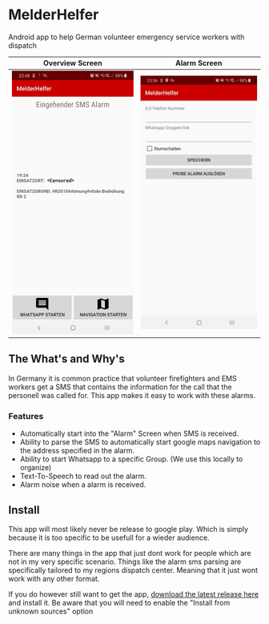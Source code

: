 # MelderHelfer

Android app to help German volunteer emergency service workers with dispatch

| Overview Screen | Alarm Screen |
| :-------------: | :----------: |
<img  src="https://raw.githubusercontent.com/PatrickHollweck/MelderHelfer/master/docs/images/App-Alarm-Screen.jpeg?raw=true" /> | <img src="https://raw.githubusercontent.com/PatrickHollweck/MelderHelfer/master/docs/images/App-Overview-Screen.jpeg?raw=true" />

## The What's and Why's

In Germany it is common practice that volunteer firefighters and EMS workers
get a SMS that contains the information for the call that the personell was called for. This app makes it easy to work with these alarms.

### Features
- Automatically start into the "Alarm" Screen when SMS is received.
- Ability to parse the SMS to automatically start google maps navigation to the address specified in the alarm.
- Ability to start Whatsapp to a specific Group. (We use this locally to organize)
- Text-To-Speech to read out the alarm.
- Alarm noise when a alarm is received.

## Install

This app will most likely never be release to google play.
Which is simply because it is too specific to be usefull for a wieder audience.

There are many things in the app that just dont work for people which are not in my very specific scenario.
Things like the alarm sms parsing are specifically tailored to my regions dispatch center. Meaning that it just
wont work with any other format.

If you do however still want to get the app, [download the latest release here](https://github.com/PatrickHollweck/MelderHelfer/releases/latest) and install it. Be aware that you will need to enable the "Install from unknown sources" option

